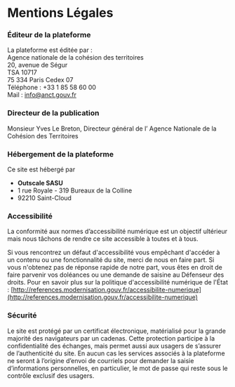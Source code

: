 # Mentions Légales

### Éditeur de la plateforme

La plateforme est éditée par :  
Agence nationale de la cohésion des territoires   
20, avenue de Ségur   
TSA 10717  
75 334 Paris Cedex 07  
Téléphone : +33 1 85 58 60 00  
Mail : [info@anct.gouv.fr](mailto:info@anct.gouv.fr)

### Directeur de la publication

Monsieur Yves Le Breton, Directeur général de l’ Agence Nationale de la Cohésion des Territoires

### Hébergement de la plateforme

Ce site est hébergé par

* **Outscale SASU**
* 1 rue Royale - 319 Bureaux de la Colline
* 92210 Saint-Cloud

### Accessibilité

La conformité aux normes d’accessibilité numérique est un objectif ultérieur mais nous tâchons de rendre ce site accessible à toutes et à tous.

Si vous rencontrez un défaut d'accessibilité vous empêchant d'accéder à un contenu ou une fonctionnalité du site, merci de nous en faire part. Si vous n'obtenez pas de réponse rapide de notre part, vous êtes en droit de faire parvenir vos doléances ou une demande de saisine au Défenseur des droits. Pour en savoir plus sur la politique d'accessibilité numérique de l'État : [http://references.modernisation.gouv.fr/accessibilite-numerique](http://references.modernisation.gouv.fr/accessibilite-numerique)

### Sécurité

Le site est protégé par un certificat électronique, matérialisé pour la grande majorité des navigateurs par un cadenas. Cette protection participe à la confidentialité des échanges, mais permet aussi aux usagers de s’assurer de l’authenticité du site. En aucun cas les services associés à la plateforme ne seront à l’origine d’envoi de courriels pour demander la saisie d’informations personnelles, en particulier, le mot de passe qui reste sous le contrôle exclusif des usagers.

